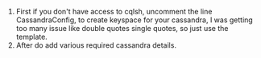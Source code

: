 1. First if you don't have access to cqlsh, uncomment the line CassandraConfig, to create keyspace for your cassandra, I was getting too many issue like double quotes single quotes, so just use the template.
2. After do add various required cassandra details.
